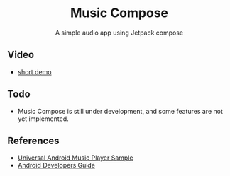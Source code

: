 <h1 align="center">Music Compose</h1>
<p align="center">
A simple audio app using Jetpack compose
</p>

## Video
- [short demo](https://youtu.be/Ud5tLkFhITY)

## Todo
- Music Compose is still under development, and some features are not yet implemented.

## References
- [Universal Android Music Player Sample](https://github.com/android/uamp)
- [Android Developers Guide](https://developer.android.com/guide/topics/media-apps/audio-app/building-an-audio-app)